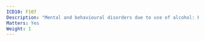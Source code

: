 ```yaml
---
ICD10: F107
Description: "Mental and behavioural disorders due to use of alcohol: Residual and late-onset psychotic disorder"
Matters: Yes
Weight: 1
---
```

